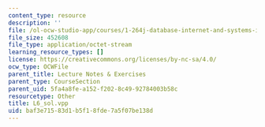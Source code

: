 ```yaml
---
content_type: resource
description: ''
file: /ol-ocw-studio-app/courses/1-264j-database-internet-and-systems-integration-technologies-fall-2013/baf3e71583d1b5f18fde7a5f07be138d_L6_sol.vpp
file_size: 452608
file_type: application/octet-stream
learning_resource_types: []
license: https://creativecommons.org/licenses/by-nc-sa/4.0/
ocw_type: OCWFile
parent_title: Lecture Notes & Exercises
parent_type: CourseSection
parent_uid: 5fa4a8fe-a152-f202-8c49-92784003b58c
resourcetype: Other
title: L6_sol.vpp
uid: baf3e715-83d1-b5f1-8fde-7a5f07be138d
---
```


